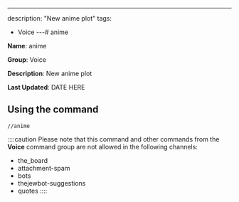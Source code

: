---
description: "New anime plot"
tags:
  - Voice
---# anime

**Name**: anime

**Group**: Voice

**Description**: New anime plot

**Last Updated**: DATE HERE

## Using the command

    //anime

::::caution Please note that this command and other commands from the **Voice** command group are not allowed in the following channels:
- the_board
- attachment-spam
- bots
- thejewbot-suggestions
- quotes
::::